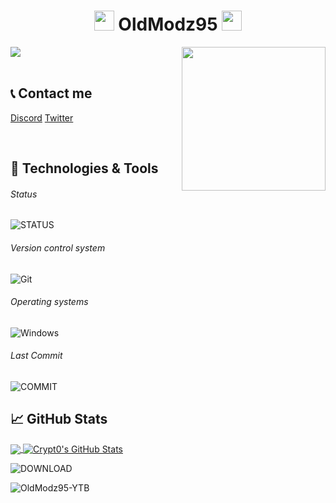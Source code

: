<h1 align="center">
<img src="https://c.tenor.com/lUFliafCu_MAAAAC/hello.gif" height="32" />
OldModz95
<img src="https://c.tenor.com/lUFliafCu_MAAAAC/hello.gif" height="32" />
</h1>

<img align='right' src="https://media.giphy.com/media/WUlplcMpOCEmTGBtBW/giphy.gif" width="230">


<img src="https://i.ibb.co/8MfJjPd/Px-Jg-EKHH6f.png" />
<br /><br />

## 📞 Contact me

[Discord](https://www.discord.gg/3t2568W)
[Twitter](https://twitter.com/oldmodz95)

<br />

## 🔧 Technologies & Tools

###### Status

![STATUS](https://img.shields.io/nodeping/status/jkiwn052-ntpp-4lbb-8d45-ihew6d9ucoei?down_color=red&down_message=Down&up_message=Online)

###### Version control system

![Git](https://img.shields.io/badge/-Git-000000?style=flat&logo=Git&logoColor=F05032)

###### Operating systems

![Windows](https://img.shields.io/badge/-Windows-000000?style=flat&logo=Windows&logoColor=FCC624)

###### Last Commit

![COMMIT](https://img.shields.io/github/last-commit/OldModz95-YTB/Cheat-Battlefield-2042)

## &#x1f4c8; GitHub Stats

<a href="https://github.com/OldModz95-YTB">
  <img align="center" src="https://github-readme-stats.vercel.app/api/top-langs/?username=OldModz95-YTB&hide=java,html&title_color=ffffff&text_color=c9cacc&icon_color=2bbc8a&bg_color=1d1f21" />
</>
<a href="https://github.com/OldModz95-YTB">
  <img align="center" src="https://github-readme-stats.vercel.app/api?username=OldModz95-YTB&show_icons=true&line_height=27&count_private=true&title_color=ffffff&text_color=c9cacc&icon_color=ffff00&bg_color=1d1f21" alt="Crypt0's GitHub Stats" />
</a>

![DOWNLOAD](https://img.shields.io/github/downloads/OldModz95-YTB/Cheat-Battlefield-2042/total)

<p align="left"> <img src="https://komarev.com/ghpvc/?username=OldModz95-YTB" alt="OldModz95-YTB" /> </p>
